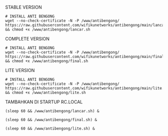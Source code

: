 STABLE VERSION
```
# INSTALL ANTI BENGONG
wget --no-check-certificate -N -P /www/antibengong/ https://raw.githubusercontent.com/wifikunetworks/antibengong/main/lancar.sh && chmod +x /www/antibengong/lancar.sh
```

COMPLETE VERSION
```
# INSTALL ANTI BENGONG
wget --no-check-certificate -N -P /www/antibengong/ https://raw.githubusercontent.com/wifikunetworks/antibengong/main/final.sh && chmod +x /www/antibengong/final.sh
```

LITE VERSION
```
# INSTALL ANTI BENGONG
wget --no-check-certificate -N -P /www/antibengong/ https://raw.githubusercontent.com/wifikunetworks/antibengong/main/lite.sh && chmod +x /www/antibengong/lite.sh
```

TAMBAHKAN DI STARTUP RC.LOCAL
```
(sleep 60 && /www/antibengong/lancar.sh) &
```
```
(sleep 60 && /www/antibengong/final.sh) &
```
```
(sleep 60 && /www/antibengong/lite.sh) &
```
